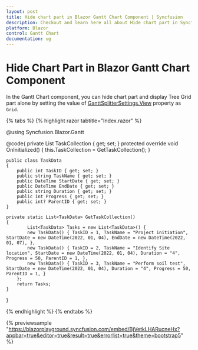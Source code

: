 ```yaml
---
layout: post
title: Hide chart part in Blazor Gantt Chart Component | Syncfusion
description: Checkout and learn here all about Hide chart part in Syncfusion Blazor Gantt Chart component and more.
platform: Blazor
control: Gantt Chart
documentation: ug
---
```


# Hide Chart Part in Blazor Gantt Chart Component

In the Gantt Chart component, you can hide chart part and display Tree Grid part alone by setting the value of [GanttSplitterSettings.View](https://help.syncfusion.com/cr/blazor/Syncfusion.Blazor.Gantt.GanttSplitterSettings.html#Syncfusion_Blazor_Gantt_GanttSplitterSettings_View) property as `Grid`.

{% tabs %}
{% highlight razor tabtitle="Index.razor" %}

@using Syncfusion.Blazor.Gantt
    <SfGantt DataSource="@TaskCollection" Height="230px" Width="700px">
        <GanttTaskFields Id="TaskID" Name="TaskName" StartDate="StartDate" EndDate="EndDate" Duration="Duration" Progress="Progress" ParentID="ParentID">
        </GanttTaskFields>
        <GanttSplitterSettings View="SplitterView.Grid"></GanttSplitterSettings>
    </SfGantt>

@code{
    private List<TaskData> TaskCollection { get; set; }
    protected override void OnInitialized()
    {
        this.TaskCollection = GetTaskCollection();
    }

    public class TaskData
    {
        public int TaskID { get; set; }
        public string TaskName { get; set; }
        public DateTime StartDate { get; set; }
        public DateTime EndDate { get; set; }
        public string Duration { get; set; }
        public int Progress { get; set; }
        public int? ParentID { get; set; }
    }

    private static List<TaskData> GetTaskCollection()
    {
            List<TaskData> Tasks = new List<TaskData>() {
            new TaskData() { TaskID = 1, TaskName = "Project initiation", StartDate = new DateTime(2022, 01, 04), EndDate = new DateTime(2022, 01, 07), },
            new TaskData() { TaskID = 2, TaskName = "Identify Site location", StartDate = new DateTime(2022, 01, 04), Duration = "4", Progress = 50, ParentID = 1, },
            new TaskData() { TaskID = 3, TaskName = "Perform soil test", StartDate = new DateTime(2022, 01, 04), Duration = "4", Progress = 50, ParentID = 1, }
        };
        return Tasks;
    }
}

{% endhighlight %}
{% endtabs %}

{% previewsample "https://blazorplayground.syncfusion.com/embed/BjVetkLHARucneHx?appbar=true&editor=true&result=true&errorlist=true&theme=bootstrap5" %}